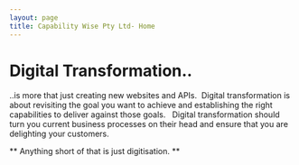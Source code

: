 ```yaml
---
layout: page
title: Capability Wise Pty Ltd- Home
---
```


# Digital Transformation..

..is more that just creating new websites and APIs.  Digital transformation is about revisiting the goal you want to achieve and establishing the right capabilities to deliver against those goals.
 
Digital transformation should turn you current business processes on their head and ensure that you are delighting your customers.

** Anything short of that is just digitisation. **
